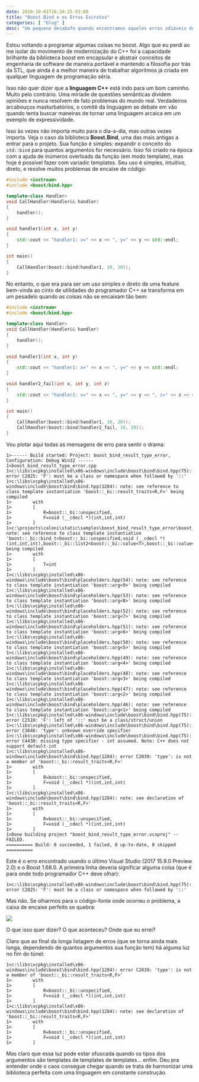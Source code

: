 ```yaml
---
date: 2018-10-01T16:34:25-03:00
title: "Boost.Bind e os Erros Escrotos"
categories: [ "blog" ]
desc: "Um pequeno desabafo quando encontramos aqueles erros odiáveis de compilação da Boost (em um exemplo simples)."
---
```

Estou voltando a programar algumas coisas no boost. Algo que eu perdi ao me isolar do movimento de modernização do C++ foi a capacidade brilhante da biblioteca boost em encapsular e abstrair conceitos de engenharia de software de maneira portável e mantendo a filosofia por trás da STL, que ainda é a melhor maneira de trabalhar algoritmos já criada em qualquer linguagem de programação séria.

Isso não quer dizer que a **linguagem C++** está indo para um bom caminho. Muito pelo contrário. Uma miríade de questões semânticas dividem opiniões e nunca resolvem de fato problemas do mundo real. Verdadeiros arcabouços masturbatórios, o comitê da linguagem se debate em vão quando tenta buscar maneiras de tornar uma linguagem arcaica em um exemplo de expressividade.

Isso às vezes não importa muito para o dia-a-dia, mas outras vezes importa. Veja o caso da biblioteca **Boost.Bind**, uma das mais antigas a entrar para o projeto. Sua função é simples: expandir o conceito do `std::bind` para quantos argumentos for necessário. Isso foi criado na época com a ajuda de inúmeros overloads da função (em modo template), mas hoje é possível fazer com variadic templates. Seu uso é simples, intuitivo, direto, e resolve muitos problemas de encaixe de código:

```c++
#include <iostream>
#include <boost/bind.hpp>

template<class Handler>
void CallHandler(Handler&& handler)
{
    handler();
}

void handler1(int x, int y)
{
    std::cout << "handler1: x=" << x << ", y=" << y << std::endl;
}

int main()
{
    CallHandler(boost::bind(handler1, 10, 20));
}
```

No entanto, o que era para ser um uso simples e direto de uma feature bem-vinda ao cinto de utilidades do programador C++ se transforma em um pesadelo quando as coisas não se encaixam tão bem:

```c++
#include <iostream>
#include <boost/bind.hpp>

template<class Handler>
void CallHandler(Handler&& handler)
{
    handler();
}

void handler1(int x, int y)
{
    std::cout << "handler1: x=" << x << ", y=" << y << std::endl;
}

void handler2_fail(int x, int y, int z)
{
    std::cout << "handler1: x=" << x << ", y=" << y << ", z=" << z << std::endl;
}

int main()
{
    CallHandler(boost::bind(handler1, 10, 20));
    CallHandler(boost::bind(handler2_fail, 10, 20));
}
```

Vou plotar aqui todas as mensagens de erro para sentir o drama:

```
1>------ Build started: Project: boost_bind_result_type_error, Configuration: Debug Win32 ------
1>boost_bind_result_type_error.cpp
1>c:\libs\vcpkg\installed\x86-windows\include\boost\bind\bind.hpp(75): error C2825: 'F': must be a class or namespace when followed by '::'
1>c:\libs\vcpkg\installed\x86-windows\include\boost\bind\bind.hpp(1284): note: see reference to class template instantiation 'boost::_bi::result_traits<R,F>' being compiled
1>        with
1>        [
1>            R=boost::_bi::unspecified,
1>            F=void (__cdecl *)(int,int,int)
1>        ]
1>c:\projects\caloni\static\samples\boost_bind_result_type_error\boost_bind_result_type_error.cpp(23): note: see reference to class template instantiation 'boost::_bi::bind_t<boost::_bi::unspecified,void (__cdecl *)(int,int,int),boost::_bi::list2<boost::_bi::value<T>,boost::_bi::value<T>>>' being compiled
1>        with
1>        [
1>            T=int
1>        ]
1>c:\libs\vcpkg\installed\x86-windows\include\boost\bind\placeholders.hpp(54): note: see reference to class template instantiation 'boost::arg<9>' being compiled
1>c:\libs\vcpkg\installed\x86-windows\include\boost\bind\placeholders.hpp(53): note: see reference to class template instantiation 'boost::arg<8>' being compiled
1>c:\libs\vcpkg\installed\x86-windows\include\boost\bind\placeholders.hpp(52): note: see reference to class template instantiation 'boost::arg<7>' being compiled
1>c:\libs\vcpkg\installed\x86-windows\include\boost\bind\placeholders.hpp(51): note: see reference to class template instantiation 'boost::arg<6>' being compiled
1>c:\libs\vcpkg\installed\x86-windows\include\boost\bind\placeholders.hpp(50): note: see reference to class template instantiation 'boost::arg<5>' being compiled
1>c:\libs\vcpkg\installed\x86-windows\include\boost\bind\placeholders.hpp(49): note: see reference to class template instantiation 'boost::arg<4>' being compiled
1>c:\libs\vcpkg\installed\x86-windows\include\boost\bind\placeholders.hpp(48): note: see reference to class template instantiation 'boost::arg<3>' being compiled
1>c:\libs\vcpkg\installed\x86-windows\include\boost\bind\placeholders.hpp(47): note: see reference to class template instantiation 'boost::arg<2>' being compiled
1>c:\libs\vcpkg\installed\x86-windows\include\boost\bind\placeholders.hpp(46): note: see reference to class template instantiation 'boost::arg<1>' being compiled
1>c:\libs\vcpkg\installed\x86-windows\include\boost\bind\bind.hpp(75): error C2510: 'F': left of '::' must be a class/struct/union
1>c:\libs\vcpkg\installed\x86-windows\include\boost\bind\bind.hpp(75): error C3646: 'type': unknown override specifier
1>c:\libs\vcpkg\installed\x86-windows\include\boost\bind\bind.hpp(75): error C4430: missing type specifier - int assumed. Note: C++ does not support default-int
1>c:\libs\vcpkg\installed\x86-windows\include\boost\bind\bind.hpp(1284): error C2039: 'type': is not a member of 'boost::_bi::result_traits<R,F>'
1>        with
1>        [
1>            R=boost::_bi::unspecified,
1>            F=void (__cdecl *)(int,int,int)
1>        ]
1>c:\libs\vcpkg\installed\x86-windows\include\boost\bind\bind.hpp(1284): note: see declaration of 'boost::_bi::result_traits<R,F>'
1>        with
1>        [
1>            R=boost::_bi::unspecified,
1>            F=void (__cdecl *)(int,int,int)
1>        ]
1>Done building project "boost_bind_result_type_error.vcxproj" -- FAILED.
========== Build: 0 succeeded, 1 failed, 0 up-to-date, 0 skipped ==========
```

Este é o erro encontrado usando o último Visual Studio (2017 15.9.0 Preview 2.0) e o Boost 1.68.0. A primeira linha deveria significar alguma coisa (que é para onde todo programador C++ deve olhar):

```
1>c:\libs\vcpkg\installed\x86-windows\include\boost\bind\bind.hpp(75): error C2825: 'F': must be a class or namespace when followed by '::'
```

Mas não. Se olharmos para o código-fonte onde ocorreu o problema, a caixa de encaixe perfeito se quebra:

![](https://i.imgur.com/MsRp03e.png)

O que isso quer dizer? O que aconteceu? Onde que eu errei?

Claro que ao final da longa listagem de erros (que se torna ainda mais longa, dependendo de quantos argumentos sua função tem) há alguma luz no fim do túnel:

```
1>c:\libs\vcpkg\installed\x86-windows\include\boost\bind\bind.hpp(1284): error C2039: 'type': is not a member of 'boost::_bi::result_traits<R,F>'
1>        with
1>        [
1>            R=boost::_bi::unspecified,
1>            F=void (__cdecl *)(int,int,int)
1>        ]
1>c:\libs\vcpkg\installed\x86-windows\include\boost\bind\bind.hpp(1284): note: see declaration of 'boost::_bi::result_traits<R,F>'
1>        with
1>        [
1>            R=boost::_bi::unspecified,
1>            F=void (__cdecl *)(int,int,int)
1>        ]
```

Mas claro que essa luz pode estar ofuscada quando os tipos dos argumentos são templates de templates de templates... enfim. Deu pra entender onde o caos consegue chegar quando se trata de harmonizar uma biblioteca perfeita com uma linguagem em constante construção.
